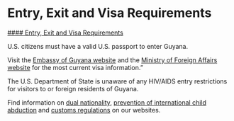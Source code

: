 # Entry, Exit and Visa Requirements

[#### Entry, Exit and Visa Requirements](javascript:void(0); "Entry, Exit and Visa Requirements")

U.S. citizens must have a valid U.S. passport to enter Guyana.

Visit the [Embassy of Guyana website](https://guyanaembassydc.org/) and the [Ministry of Foreign Affairs website](https://gcc02.safelinks.protection.outlook.com/?url=https%3A%2F%2Fwww.minfor.gov.gy%2F&data=05%7C01%7COCSContentManager%40state.gov%7C4801c0f0cc0d42f7a15908dac8ac0b2f%7C66cf50745afe48d1a691a12b2121f44b%7C0%7C0%7C638042938489932622%7CUnknown%7CTWFpbGZsb3d8eyJWIjoiMC4wLjAwMDAiLCJQIjoiV2luMzIiLCJBTiI6Ik1haWwiLCJXVCI6Mn0%3D%7C3000%7C%7C%7C&sdata=u4YhxNN5qjezIc0ECVB1g%2Ft3%2F3HCiPHIVHGyC25PFyk%3D&reserved=0) for the most current visa information.”

The U.S. Department of State is unaware of any HIV/AIDS entry restrictions for visitors to or foreign residents of Guyana.

Find information on [dual nationality](https://travel.state.gov/content/travel/en/international-travel/before-you-go/travelers-with-special-considerations/Dual-Nationality-Travelers.html), [prevention of international child abduction](https://travel.state.gov/content/childabduction/en/preventing.html) and [customs regulations](https://travel.state.gov/content/passports/en/go/customs.html) on our websites.